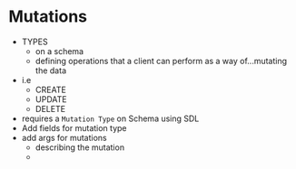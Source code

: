 # Mutations

- TYPES
  - on a schema
  - defining operations that a client can perform as a way of...mutating the data
- i.e
  - CREATE
  - UPDATE
  - DELETE
- requires a `Mutation Type` on Schema using SDL
- Add fields for mutation type
- add args for mutations
  - describing the mutation
  -
